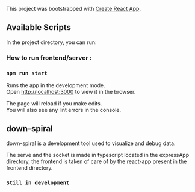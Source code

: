 This project was bootstrapped with [Create React App](https://github.com/facebook/create-react-app).

## Available Scripts

In the project directory, you can run:
### How to run frontend/server :
### `npm run start`


Runs the app in the development mode.<br />
Open [http://localhost:3000](http://localhost:3000) to view it in the browser.

The page will reload if you make edits.<br />
You will also see any lint errors in the console.


## down-spiral

down-spiral is a development tool used to visualize and debug data.

The serve and the socket is made in typescript located in the expressApp directory, the frontend is taken of care of by the react-app present in the frontend directory.

### `Still in development`

